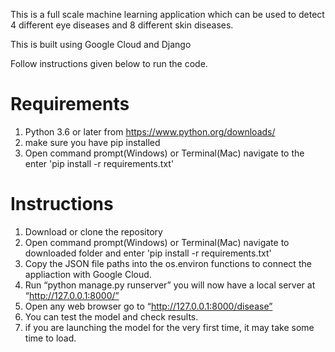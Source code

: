 This is a full scale machine learning application which can be used to detect 4 different eye diseases and 8 different skin diseases. 

This is built using Google Cloud and Django

Follow instructions given below to run the code.

# Requirements
1. Python 3.6 or later from https://www.python.org/downloads/ 
2. make sure you have pip installed
3. Open command prompt(Windows) or Terminal(Mac) navigate to the  enter 'pip install -r requirements.txt'


# Instructions
1. Download or clone the repository
2. Open command prompt(Windows) or Terminal(Mac) navigate to downloaded folder and enter 'pip install -r requirements.txt'
3. Copy the JSON file paths into the os.environ functions to connect the appliaction with Google Cloud.
4. Run “python manage.py runserver” you will now have a local server at “http://127.0.0.1:8000/”
5. Open any web browser go to “http://127.0.0.1:8000/disease” 
6. You can test the model and check results.
7. if you are launching the model for the very first time, it may take some time to load.
